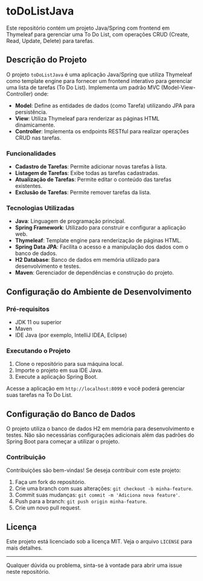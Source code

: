 # toDoListJava

Este repositório contém um projeto Java/Spring com frontend em Thymeleaf para gerenciar uma To Do List, com operações CRUD (Create, Read, Update, Delete) para tarefas.

## Descrição do Projeto

O projeto `toDoListJava` é uma aplicação Java/Spring que utiliza Thymeleaf como template engine para fornecer um frontend interativo para gerenciar uma lista de tarefas (To Do List). Implementa um padrão MVC (Model-View-Controller) onde:

- **Model**: Define as entidades de dados (como Tarefa) utilizando JPA para persistência.
- **View**: Utiliza Thymeleaf para renderizar as páginas HTML dinamicamente.
- **Controller**: Implementa os endpoints RESTful para realizar operações CRUD nas tarefas.

### Funcionalidades

- **Cadastro de Tarefas**: Permite adicionar novas tarefas à lista.
- **Listagem de Tarefas**: Exibe todas as tarefas cadastradas.
- **Atualização de Tarefas**: Permite editar o conteúdo das tarefas existentes.
- **Exclusão de Tarefas**: Permite remover tarefas da lista.

### Tecnologias Utilizadas

- **Java**: Linguagem de programação principal.
- **Spring Framework**: Utilizado para construir e configurar a aplicação web.
- **Thymeleaf**: Template engine para renderização de páginas HTML.
- **Spring Data JPA**: Facilita o acesso e a manipulação dos dados com o banco de dados.
- **H2 Database**: Banco de dados em memória utilizado para desenvolvimento e testes.
- **Maven**: Gerenciador de dependências e construção do projeto.

## Configuração do Ambiente de Desenvolvimento

### Pré-requisitos

- JDK 11 ou superior
- Maven
- IDE Java (por exemplo, IntelliJ IDEA, Eclipse)

### Executando o Projeto

1. Clone o repositório para sua máquina local.
2. Importe o projeto em sua IDE Java.
3. Execute a aplicação Spring Boot.

Acesse a aplicação em `http://localhost:8099` e você poderá gerenciar suas tarefas na To Do List.

## Configuração do Banco de Dados

O projeto utiliza o banco de dados H2 em memória para desenvolvimento e testes. Não são necessárias configurações adicionais além das padrões do Spring Boot para começar a utilizar o projeto.

### Contribuição

Contribuições são bem-vindas! Se deseja contribuir com este projeto:

1. Faça um fork do repositório.
2. Crie uma branch com suas alterações: `git checkout -b minha-feature`.
3. Commit suas mudanças: `git commit -m 'Adiciona nova feature'`.
4. Push para a branch: `git push origin minha-feature`.
5. Crie um novo pull request.

## Licença

Este projeto está licenciado sob a licença MIT. Veja o arquivo `LICENSE` para mais detalhes.

---

Qualquer dúvida ou problema, sinta-se à vontade para abrir uma issue neste repositório.
